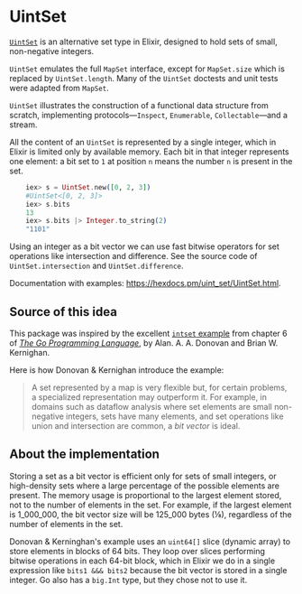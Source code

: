 # UintSet

[`UintSet`](https://hexdocs.pm/uint_set/UintSet.html) is an alternative set type in Elixir,
designed to hold sets of small, non-negative integers.

`UintSet` emulates the full `MapSet` interface,
except for `MapSet.size` which is replaced by `UintSet.length`.
Many of the `UintSet` doctests and unit tests were adapted from `MapSet`.

`UintSet` illustrates the construction of a functional data structure from scratch,
implementing protocols—`Inspect`, `Enumerable`, `Collectable`—and a stream.

All the content of an `UintSet` is represented by a single integer,
which in Elixir is limited only by available memory.
Each bit in that integer represents one element:
a bit set to `1` at position `n` means the number `n` is present in the set.

```elixir
    iex> s = UintSet.new([0, 2, 3])    
    #UintSet<[0, 2, 3]>
    iex> s.bits                        
    13
    iex> s.bits |> Integer.to_string(2)
    "1101"
```

Using an integer as a bit vector we can use fast bitwise operators
for set operations like intersection and difference.
See the source code of `UintSet.intersection` and `UintSet.difference`.

Documentation with examples: https://hexdocs.pm/uint_set/UintSet.html.

## Source of this idea

This package was inspired by the excellent [`intset` example](https://github.com/adonovan/gopl.io/blob/master/ch6/intset/intset.go) from chapter 6 of
[_The Go Programming Language_](http://www.gopl.io/), by Alan. A. A. Donovan and Brian W. Kernighan.

Here is how Donovan & Kernighan introduce the example:

> A set represented by a map is very flexible but, for certain problems,
> a specialized representation may outperform it. For example, in domains 
> such as dataflow analysis where set elements are small non-negative integers,
> sets have many elements, and set operations like union and intersection are common,
> a *bit vector* is ideal.

## About the implementation

Storing a set as a bit vector is efficient only for sets of small integers,
or high-density sets where a large percentage of the possible elements are present.
The memory usage is proportional to the largest element stored,
not to the number of elements in the set.
For example, if the largest element is 1_000_000,
the bit vector size will be 125_000 bytes (⅛),
regardless of the number of elements in the set.

Donovan & Kerninghan's example uses an `uint64[]` slice (dynamic array) to store elements in blocks of 64 bits. They loop over slices performing bitwise operations in each 64-bit block, which
in Elixir we do in a single expression like `bits1 &&& bits2` because the bit vector is stored in a single integer. Go also has a `big.Int` type, but they chose not to use it.
